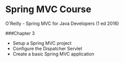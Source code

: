 Spring MVC Course
===============================  
O'Reilly - Spring MVC for Java Developers (1 ed 2016)

###Chapter 3
- Setup a Spring MVC project
- Configure the Dispatcher Servlet
- Create a basic Spring MVC application

